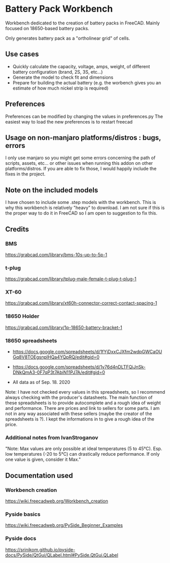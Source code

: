 # Battery Pack Workbench

Workbench dedicated to the creation of battery packs in FreeCAD. Mainly focused on 18650-based battery packs.

Only generates battery pack as a "ortholinear grid" of cells.

## Use cases

- Quickly calculate the capacity, voltage, amps, weight, of different battery configuration (brand, 2S, 3S, etc...)
- Generate the model to check fit and dimensions
- Prepare for building the actual battery (e.g. the worbench gives you an estimate of how much nickel strip is required)

## Preferences

Preferences can be modified by changing the values in preferences.py
The easiest way to load the new preferences is to restart freecad

## Usage on non-manjaro platforms/distros : bugs, errors

I only use manjaro so you might get some errors concerning the path of scripts, assets, etc... or other issues when running this addon on other platforms/distros. If you are able to fix those, I would happily include the fixes in the project.

## Note on the included models

I have chosen to include some .step models with the workbench. This is why this workbench is relatively "heavy" to download. I am not sure if this is the proper way to do it in FreeCAD so I am open to suggestion to fix this.

## Credits

### BMS

<https://grabcad.com/library/bms-10s-up-to-5p-1>

### t-plug

<https://grabcad.com/library/tplug-male-female-t-plug-t-plug-1>

### XT-60

<https://grabcad.com/library/xt60h-connector-correct-contact-spacing-1>

### 18650 Holder

<https://grabcad.com/library/1p-18650-battery-bracket-1>

### 18650 spreadsheets

+ <https://docs.google.com/spreadsheets/d/1fYjDxxCJXfm2wdpGWCaOUGq8V8TOEgsnplHQa4YQpRQ/edit#gid=0>

+ <https://docs.google.com/spreadsheets/d/1v76d4nDLTFQiJnSk-DNkQmA3-0F7qP3t7AbiN11PJ7A/edit#gid=0>

+ All data as of Sep. 18. 2020

Note: I have not checked every values in this spreadsheets, so I recommend always checking with the producer's datasheets. The main function of these spreadsheets is to provide autocomplete and a rough idea of weight and performance. There are prices and link to sellers for some parts. I am not in any way associated with these sellers (maybe the creator of the spreadsheets is ?). I kept the informations in to give a rough idea of the price.

### Additional notes from IvanStroganov

"Note: Max values are only possible at ideal temperatures (5 to 45°C). Esp. low temperatures (-20 to 5°C) can drastically reduce performance. If only one value is given, consider it Max."

## Documentation used

### Workbench creation

<https://wiki.freecadweb.org/Workbench_creation>

### Pyside basics

<https://wiki.freecadweb.org/PySide_Beginner_Examples>

### Pyside docs

<https://srinikom.github.io/pyside-docs/PySide/QtGui/QLabel.html#PySide.QtGui.QLabel>